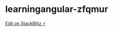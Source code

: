 # learningangular-zfqmur

[Edit on StackBlitz ⚡️](https://stackblitz.com/edit/learningangular-zfqmur)